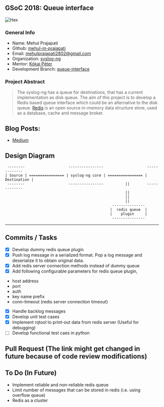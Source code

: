 ## GSoC 2018: Queue interface
![Hex](https://img.shields.io/badge/gsoc-syslog--ng-blue.svg)

### General Info
- Name: Mehul Prajapati
- Github: [mehul-m-prajapati](https://github.com/mehul-m-prajapati)
- Email: mehulprajapati2802@gmail.com
- Organization: [syslog-ng](https://github.com/balabit/syslog-ng)
- Mentor: [Kókai Péter](https://github.com/Kokan)
- Development Branch: [queue-interface](https://github.com/mehul-m-prajapati/syslog-ng/tree/queue-interface)

### Project Abstract
> The syslog-ng has a queue for destinations, that has a current implementation as disk queue. The aim of this project is to develop a Redis based queue interface which could be an alternative to the disk queue.
> [Redis](https://github.com/antirez/redis) is an open source in-memory data structure store, used as a database, cache and message broker.

## Blog Posts:
- [Medium](https://medium.com/@Mehul2802/compiling-syslog-ng-source-code-on-ubuntu-16-04-9bd93ecf02ef)

## Design Diagram
```
 --------                    ----------------                    -------------
| Source | ================ | syslog-ng core | ================ | Destination | 
 --------                    ----------------          ||        -------------
                                                       ||
                                                       ||
                                                       ||
                                                 ---------------      
                                                |  redis queue  |
                                                |    plugin     |
                                                 ---------------
```                          
---
## Commits / Tasks
- [X] Develop dummy redis queue plugin
- [X] Push log message in a serialized format. Pop a log message and deserialize it to obtain original data.
- [X] Add redis server connection methods instead of dummy queue
- [X] Add following configurable parameters for redis queue plugin,
* host address
* port
* auth
* key name prefix
* conn-timeout (redis server connection timeout)
- [X] Handle backlog messages 
- [X] Develop unit test cases
- [X] Implement rqtool to print-out data from redis server (Useful for debugging)
- [ ] Develop functional test caes in python

## Pull Request (The link might get changed in future because of code review modifications)


## To Do (In Future)
- Implement reliable and non-reliable redis queue
- Limit number of messages that can be stored in redis (i.e. using overflow queue)
- Redis as a cluster
